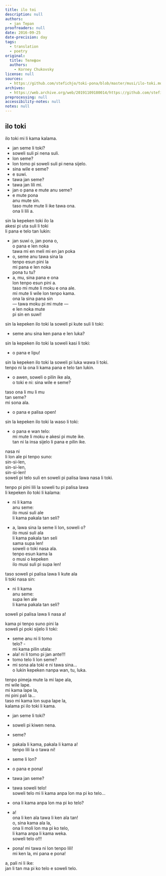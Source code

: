 ```yaml
---
title: ilo toi
description: null
authors:
  - jan Tepan
proofreaders: null
date: 2016-09-25
date-precision: day
tags:
  - translation
  - poetry
original:
  title: Телефон
  authors:
    - Korney Chukovsky
license: null
sources:
  - https://github.com/stefichjo/toki-pona/blob/master/musi/ilo-toki.md
archives:
  - https://web.archive.org/web/20191109180014/https://github.com/stefichjo/toki-pona/blob/master/musi/ilo-toki.md
preprocessing: null
accessibility-notes: null
notes: null
---
```


## ilo toki
<!-- *("Телефон", Корней Чуковский)* -->

ilo toki mi li kama kalama.
- jan seme li toki?
- soweli suli pi nena suli.
- lon seme?
- lon tomo pi soweli suli pi nena sijelo.
- sina wile e seme?
- e suwi.
- tawa jan seme?
- tawa jan lili mi.
- jan o pana e mute anu seme?
- e mute pona  \
anu mute sin.  \
taso mute mute li ike tawa ona.  \
ona li lili a.

sin la kepeken toki ilo la  \
akesi pi uta suli li toki  \
li pana e telo tan lukin:
- jan suwi o, jan pona o,  \
o pana e len noka  \
tawa mi en meli mi en jan poka
- o, seme anu tawa sina la  \
tenpo esun pini la  \
mi pana e len noka  \
pona tu tu?
- a, mu, sina pana e ona  \
lon tenpo esun pini a.  \
taso mi mute li moku e ona ale.  \
mi mute li wile lon tenpo kama.  \
ona la sina pana sin  \
— tawa moku pi mi mute —  \
e len noka mute  \
pi sin en suwi!

sin la kepeken ilo toki la soweli pi kute suli li toki:
- seme anu sina ken pana e len luka?

sin la kepeken ilo toki la soweli kasi li toki:
- o pana e lipu!

sin la kepeken ilo toki la soweli pi luka wawa li toki.  \
tenpo ni la ona li kama pana e telo tan lukin.
- o awen, soweli o pilin ike ala,  \
o toki e ni: sina wile e seme?

taso ona li mu li mu  \
tan seme?  \
mi sona ala.
- o pana e palisa open!

sin la kepeken ilo toki la waso li toki:
- o pana e wan telo:  \
mi mute li moku e akesi pi mute ike.  \
tan ni la insa sijelo li pana e pilin ike.

nasa ni  \
li lon ale pi tenpo suno:  \
sin-si-len,  \
sin-si-len,  \
sin-si-len!  \
soweli pi telo suli en soweli pi palisa lawa nasa li toki.

tenpo pi pini lili la soweli tu pi palisa lawa  \
li kepeken ilo toki li kalama:
- ni li kama  \
anu seme:  \
ilo musi suli ale  \
li kama pakala tan seli?

- a, lawa sina la seme li lon, soweli o?  \
ilo musi suli ala  \
li kama pakala tan seli  \
sama supa len!  \
soweli o toki nasa ala.  \
tenpo esun kama la  \
o musi o kepeken  \
ilo musi suli pi supa len!

taso soweli pi palisa lawa li kute ala  \
li toki nasa sin:
- ni li kama  \
anu seme:  \
supa len ale  \
li kama pakala tan seli?

soweli pi palisa lawa li nasa a!

kama pi tenpo suno pini la  \
soweli pi poki sijelo li toki:
- seme anu ni li tomo  \
telo? -  \
mi kama pilin utala:
- ala! ni li tomo pi jan ante!!!
- tomo telo li lon seme?
- mi sona ala toki e ni tawa sina...  \
o lukin kepeken nanpa wan, tu, luka.

tenpo pimeja mute la mi lape ala,  \
mi wile lape.  \
mi kama lape la,  \
mi pini pali la...  \
taso mi kama lon supa lape la,  \
kalama pi ilo toki li kama.
- jan seme li toki?
- soweli pi kiwen nena.
- seme?
- pakala li kama, pakala li kama a!  \
tenpo lili la o tawa ni!
- seme li lon?
- o pana e pona!
- tawa jan seme?
- tawa soweli telo!  \
soweli telo mi li kama anpa lon ma pi ko telo...
- ona li kama anpa lon ma pi ko telo?
- a!  \
ona li ken ala tawa li ken ala tan!  \
o, sina kama ala la,  \
ona li moli lon ma pi ko telo,  \
li kama anpa li kama weka.  \
soweli telo o!!!

- pona! mi tawa ni lon tenpo lili!  \
mi ken la, mi pana e pona!

a, pali ni li ike:  \
jan li tan ma pi ko telo e soweli telo.
